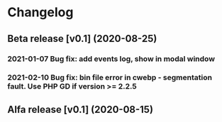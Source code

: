 # Changelog

## Beta release [v0.1] (2020-08-25)
### 2021-01-07 Bug fix: add events log, show in modal window
### 2021-02-10 Bug fix: bin file error in cwebp - segmentation fault. Use PHP GD if version >= 2.2.5

## Alfa release [v0.1] (2020-08-15)
